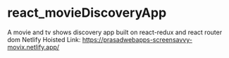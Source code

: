 # react_movieDiscoveryApp
A movie and tv shows discovery app built on react-redux and react router dom
Netlify Hoisted Link: https://prasadwebapps-screensavvy-movix.netlify.app/
